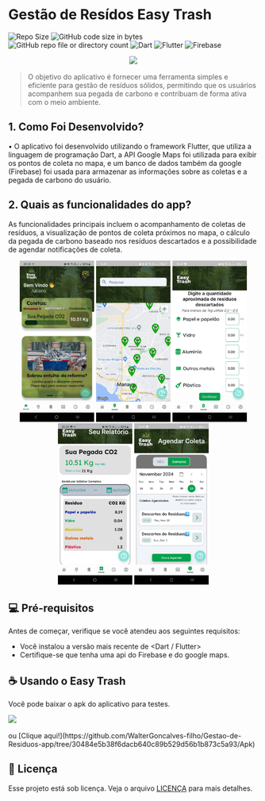 # Gestão de Resídos Easy Trash

<!--![GitHub repo file or directory count](https://img.shields.io/github/directory-file-count/WalterGoncalves-filho/Gestao-de-Residuos-app?type=dir&style=for-the-badge&label=QTD_Diretorios)-->

![Repo Size](https://img.shields.io/github/repo-size/WalterGoncalves-filho/Gestao-de-Residuos-app?style=for-the-badge)
![GitHub code size in bytes](https://img.shields.io/github/languages/code-size/WalterGoncalves-filho/Gestao-de-Residuos-app?style=for-the-badge)
![GitHub repo file or directory count](https://img.shields.io/github/directory-file-count/WalterGoncalves-filho/Gestao-de-Residuos-app?type=file&style=for-the-badge&label=QTD_Files&color=yellow)
![Dart](https://img.shields.io/badge/Dart-0175C2?style=for-the-badge&logo=dart&logoColor=white)
![Flutter](https://img.shields.io/badge/Flutter-02569B?style=for-the-badge&logo=flutter&logoColor=white)
![Firebase](https://img.shields.io/badge/Firebase-F29D0C?style=for-the-badge&logo=firebase&logoColor=white)

<p align="center">
  <a href="https://easytrash.free.nf/?i=1">
      <img src="https://github.com/user-attachments/assets/eada4ad9-1098-41b8-9651-d8872ce18e21" />
  </a> 
</p>

> O objetivo do aplicativo é fornecer uma ferramenta simples e eficiente para gestão de resíduos sólidos, permitindo que os usuários acompanhem sua pegada de carbono e contribuam de forma ativa com o meio ambiente.

## 1. Como Foi Desenvolvido?

•	O aplicativo foi desenvolvido utilizando o framework Flutter, que utiliza a linguagem de programação Dart, a API Google Maps foi utilizada para exibir os pontos de coleta no mapa, e um banco de dados também da google (Firebase) foi usada para armazenar as informações sobre as coletas e a pegada de carbono do usuário.

## 2. Quais as funcionalidades do app?

As funcionalidades principais incluem o acompanhamento de coletas de resíduos, a visualização de pontos de coleta próximos no mapa, o cálculo da pegada de carbono baseado nos resíduos descartados e a possibilidade de agendar notificações de coleta.

<p align="center">
  <img src="imagens/telaIni.jpeg" alt="Tela Inicial" width="150">
  <img src="imagens/maps.jpeg" alt="Mapa" width="150">
  <img src="imagens/informeDescarte.jpeg" alt="informeDescarte" width="150">
  <img src="imagens/dashboard.jpeg" alt="Dashboard" width="150">
  <img src="imagens/agenda.jpeg" alt="Agenda" width="150">
</p>

## 💻 Pré-requisitos

Antes de começar, verifique se você atendeu aos seguintes requisitos:

- Você instalou a versão mais recente de <Dart / Flutter>
- Certifique-se que tenha uma api do Firebase e do google maps.

## ☕ Usando o Easy Trash

Você pode baixar o apk do aplicativo para testes.<br>
<p>
  <a href="https://drive.google.com/file/d/1OtjmEPBRCgv_xigp7-Dpe_WV2pNFy6SY/view?usp=sharing">
    <img src="https://img.shields.io/badge/Apk_do_app-%23699929?logo=android&logoColor=white"/>
  </a> 
</p>

<p>ou [Clique aqui!](https://github.com/WalterGoncalves-filho/Gestao-de-Residuos-app/tree/30484e5b38f6dacb640c89b529d56b1b873c5a93/Apk)</p>

## 📝 Licença

Esse projeto está sob licença. Veja o arquivo [LICENÇA](LICENSE.md) para mais detalhes.
